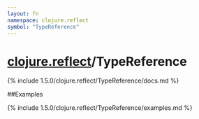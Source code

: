 ```yaml
---
layout: fn
namespace: clojure.reflect
symbol: "TypeReference"
---
```


# [clojure.reflect](../)/TypeReference

{% include 1.5.0/clojure.reflect/TypeReference/docs.md %}

##Examples

{% include 1.5.0/clojure.reflect/TypeReference/examples.md %}

